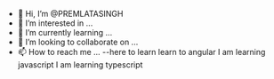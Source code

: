- 👋 Hi, I’m @PREMLATASINGH
- 👀 I’m interested in ...
- 🌱 I’m currently learning ...
- 💞️ I’m looking to collaborate on ...
- 📫 How to reach me ...
--here to learn
learn to angular
I am learning javascript
I am learning typescript
<!---
PREMLATASINGH/PREMLATASINGH is a ✨ special ✨ repository because its `README.md` (this file) appears on your GitHub profile.
You can click the Preview link to take a look at your changes.
--->
